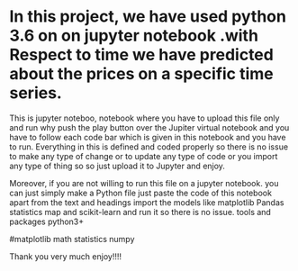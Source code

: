 # In this project, we have used python 3.6 on on jupyter notebook .with Respect to time we have predicted about the prices on a specific time series. 


This is jupyter noteboo, notebook where you have to upload this  file only  and run why push the play button over the Jupiter virtual notebook and you have to follow each code bar which is given in this notebook and you have to run. 
Everything in this is defined and coded properly so there is no issue to make any type of change or to update any type of code or you import any type of thing so so just upload it to Jupyter and enjoy. 


Moreover, if you are not willing to  run this file on a jupyter notebook. you can just simply make a Python file just paste the code of this notebook apart from the text and headings import the models like matplotlib Pandas statistics map and scikit-learn and run it so there is no issue. 
tools and packages 
python3+


#matplotlib
math
statistics
numpy


Thank you very much enjoy!!!!
